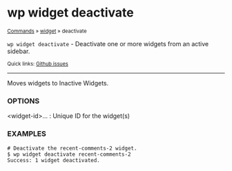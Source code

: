 # wp widget deactivate

<small>[Commands](/commands/) &raquo; [widget](/commands/widget/) &raquo; deactivate</small>

`wp widget deactivate` - Deactivate one or more widgets from an active sidebar.

<small>Quick links: <a href="https://github.com/wp-cli/wp-cli/issues?q=is%3Aopen+label%3Acommand%3Awidget-deactivate+sort%3Aupdated-desc">Github issues</a></small>

<hr />

Moves widgets to Inactive Widgets.

### OPTIONS

&lt;widget-id&gt;...
: Unique ID for the widget(s)

### EXAMPLES

    # Deactivate the recent-comments-2 widget.
    $ wp widget deactivate recent-comments-2
    Success: 1 widget deactivated.



